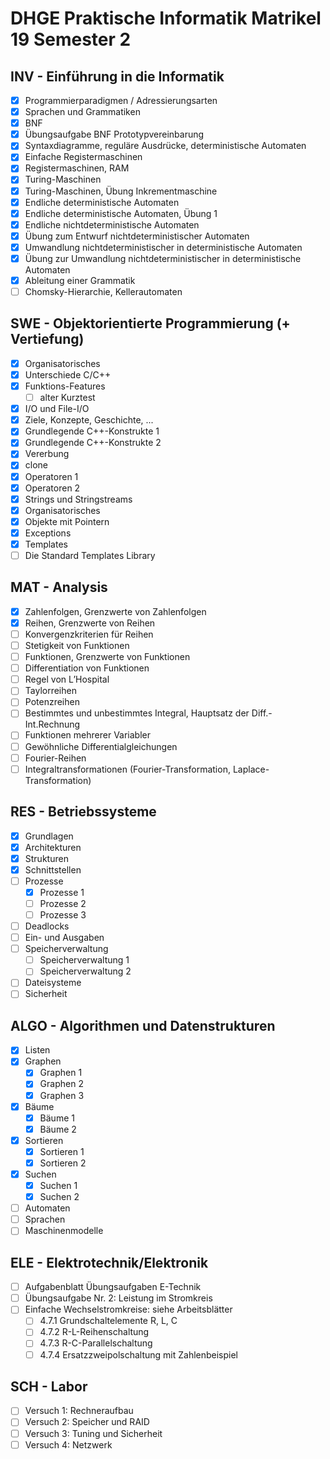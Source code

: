 # DHGE Praktische Informatik Matrikel 19 Semester 2

## INV - Einführung in die Informatik

- [X] Programmierparadigmen / Adressierungsarten
- [X] Sprachen und Grammatiken
- [X] BNF
- [X] Übungsaufgabe BNF Prototypvereinbarung
- [X] Syntaxdiagramme, reguläre Ausdrücke, deterministische Automaten
- [X] Einfache Registermaschinen
- [X] Registermaschinen, RAM
- [X] Turing-Maschinen
- [X] Turing-Maschinen, Übung Inkrementmaschine
- [X] Endliche deterministische Automaten
- [X] Endliche deterministische Automaten, Übung 1
- [X] Endliche nichtdeterministische Automaten
- [X] Übung zum Entwurf nichtdeterministischer Automaten
- [X] Umwandlung nichtdeterministischer in deterministische Automaten
- [X] Übung zur Umwandlung nichtdeterministischer in deterministische Automaten
- [X] Ableitung einer Grammatik
- [ ] Chomsky-Hierarchie, Kellerautomaten

## SWE - Objektorientierte Programmierung (+ Vertiefung)

- [X] Organisatorisches
- [X] Unterschiede C/C++
- [X] Funktions-Features
  - [ ] alter Kurztest
- [X] I/O und File-I/O
- [X] Ziele, Konzepte, Geschichte, ...
- [X] Grundlegende C++-Konstrukte 1
- [X] Grundlegende C++-Konstrukte 2
- [X] Vererbung
- [X] clone
- [X] Operatoren 1
- [X] Operatoren 2
- [X] Strings und Stringstreams
- [X] Organisatorisches
- [X] Objekte mit Pointern
- [X] Exceptions
- [X] Templates
- [ ] Die Standard Templates Library

## MAT - Analysis

- [X] Zahlenfolgen, Grenzwerte von Zahlenfolgen
- [X] Reihen, Grenzwerte von Reihen
- [ ] Konvergenzkriterien für Reihen
- [ ] Stetigkeit von Funktionen
- [ ] Funktionen, Grenzwerte von Funktionen
- [ ] Differentiation von Funktionen
- [ ] Regel von L’Hospital
- [ ] Taylorreihen
- [ ] Potenzreihen
- [ ] Bestimmtes und unbestimmtes Integral, Hauptsatz der Diff.-Int.Rechnung
- [ ] Funktionen mehrerer Variabler
- [ ] Gewöhnliche Differentialgleichungen
- [ ] Fourier-Reihen
- [ ] Integraltransformationen (Fourier-Transformation, Laplace-Transformation)

## RES - Betriebssysteme

- [X] Grundlagen
- [X] Architekturen
- [X] Strukturen
- [X] Schnittstellen
- [ ] Prozesse
	- [X] Prozesse 1
	- [ ] Prozesse 2
	- [ ] Prozesse 3
- [ ] Deadlocks
- [ ] Ein- und Ausgaben
- [ ] Speicherverwaltung
	- [ ] Speicherverwaltung 1
	- [ ] Speicherverwaltung 2
- [ ] Dateisysteme
- [ ] Sicherheit

## ALGO - Algorithmen und Datenstrukturen

- [X] Listen
- [X] Graphen
	- [X] Graphen 1
	- [X] Graphen 2
	- [X] Graphen 3
- [X] Bäume
	- [X] Bäume 1
	- [X] Bäume 2
- [X] Sortieren
	- [X] Sortieren 1
	- [X] Sortieren 2
- [X] Suchen
	- [X] Suchen 1
	- [X] Suchen 2
- [ ] Automaten
- [ ] Sprachen
- [ ] Maschinenmodelle

## ELE - Elektrotechnik/Elektronik

- [ ] Aufgabenblatt Übungsaufgaben E-Technik
- [ ] Übungsaufgabe Nr. 2: Leistung im Stromkreis
- [ ] Einfache Wechselstromkreise: siehe Arbeitsblätter
	- [ ] 4.7.1 Grundschaltelemente R, L, C
	- [ ] 4.7.2 R-L-Reihenschaltung
	- [ ] 4.7.3 R-C-Parallelschaltung
	- [ ] 4.7.4 Ersatzzweipolschaltung mit Zahlenbeispiel

## SCH - Labor

- [ ] Versuch 1: Rechneraufbau
- [ ] Versuch 2: Speicher und RAID
- [ ] Versuch 3: Tuning und Sicherheit
- [ ] Versuch 4: Netzwerk
